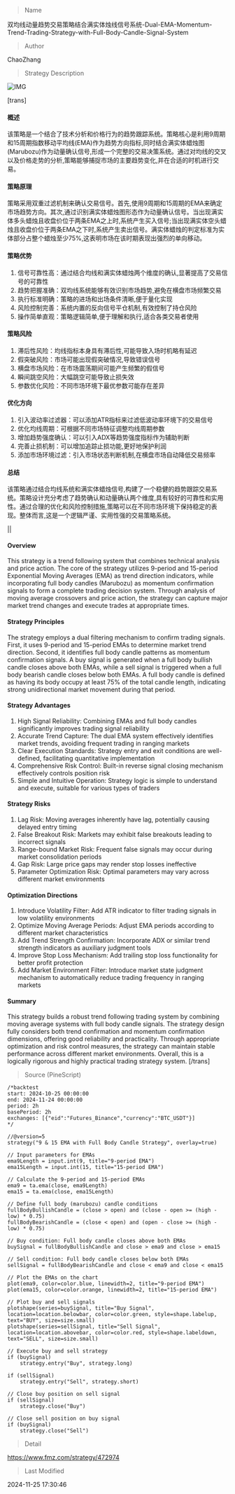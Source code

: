 
> Name

双均线动量趋势交易策略结合满实体烛线信号系统-Dual-EMA-Momentum-Trend-Trading-Strategy-with-Full-Body-Candle-Signal-System

> Author

ChaoZhang

> Strategy Description

![IMG](https://www.fmz.com/upload/asset/184ab635cedebe42cb1.png)

[trans]
#### 概述
该策略是一个结合了技术分析和价格行为的趋势跟踪系统。策略核心是利用9周期和15周期指数移动平均线(EMA)作为趋势方向指标,同时结合满实体蜡烛图(Marubozu)作为动量确认信号,形成一个完整的交易决策系统。通过对均线的交叉以及价格走势的分析,策略能够捕捉市场的主要趋势变化,并在合适的时机进行交易。

#### 策略原理
策略采用双重过滤机制来确认交易信号。首先,使用9周期和15周期的EMA来确定市场趋势方向。其次,通过识别满实体蜡烛图形态作为动量确认信号。当出现满实体多头蜡烛且收盘价位于两条EMA之上时,系统产生买入信号;当出现满实体空头蜡烛且收盘价位于两条EMA之下时,系统产生卖出信号。满实体蜡烛的判定标准为实体部分占整个蜡烛至少75%,这表明市场在该时期表现出强烈的单向移动。

#### 策略优势
1. 信号可靠性高：通过结合均线和满实体蜡烛两个维度的确认,显著提高了交易信号的可靠性
2. 趋势把握准确：双均线系统能够有效识别市场趋势,避免在横盘市场频繁交易
3. 执行标准明确：策略的进场和出场条件清晰,便于量化实现
4. 风险控制完善：系统内置的反向信号平仓机制,有效控制了持仓风险
5. 操作简单直观：策略逻辑简单,便于理解和执行,适合各类交易者使用

#### 策略风险
1. 滞后性风险：均线指标本身具有滞后性,可能导致入场时机略有延迟
2. 假突破风险：市场可能出现假突破情况,导致错误信号
3. 横盘市场风险：在市场震荡期间可能产生频繁的假信号
4. 瞬间跳空风险：大幅跳空可能导致止损失效
5. 参数优化风险：不同市场环境下最优参数可能存在差异

#### 优化方向
1. 引入波动率过滤器：可以添加ATR指标来过滤低波动率环境下的交易信号
2. 优化均线周期：可根据不同市场特征调整均线周期参数
3. 增加趋势强度确认：可以引入ADX等趋势强度指标作为辅助判断
4. 完善止损机制：可以增加追踪止损功能,更好地保护利润
5. 添加市场环境过滤：引入市场状态判断机制,在横盘市场自动降低交易频率

#### 总结
该策略通过结合均线系统和满实体蜡烛信号,构建了一个稳健的趋势跟踪交易系统。策略设计充分考虑了趋势确认和动量确认两个维度,具有较好的可靠性和实用性。通过合理的优化和风险控制措施,策略可以在不同市场环境下保持稳定的表现。整体而言,这是一个逻辑严谨、实用性强的交易策略系统。

||

#### Overview
This strategy is a trend following system that combines technical analysis and price action. The core of the strategy utilizes 9-period and 15-period Exponential Moving Averages (EMA) as trend direction indicators, while incorporating full body candles (Marubozu) as momentum confirmation signals to form a complete trading decision system. Through analysis of moving average crossovers and price action, the strategy can capture major market trend changes and execute trades at appropriate times.

#### Strategy Principles
The strategy employs a dual filtering mechanism to confirm trading signals. First, it uses 9-period and 15-period EMAs to determine market trend direction. Second, it identifies full body candle patterns as momentum confirmation signals. A buy signal is generated when a full body bullish candle closes above both EMAs, while a sell signal is triggered when a full body bearish candle closes below both EMAs. A full body candle is defined as having its body occupy at least 75% of the total candle length, indicating strong unidirectional market movement during that period.

#### Strategy Advantages
1. High Signal Reliability: Combining EMAs and full body candles significantly improves trading signal reliability
2. Accurate Trend Capture: The dual EMA system effectively identifies market trends, avoiding frequent trading in ranging markets
3. Clear Execution Standards: Strategy entry and exit conditions are well-defined, facilitating quantitative implementation
4. Comprehensive Risk Control: Built-in reverse signal closing mechanism effectively controls position risk
5. Simple and Intuitive Operation: Strategy logic is simple to understand and execute, suitable for various types of traders

#### Strategy Risks
1. Lag Risk: Moving averages inherently have lag, potentially causing delayed entry timing
2. False Breakout Risk: Markets may exhibit false breakouts leading to incorrect signals
3. Range-bound Market Risk: Frequent false signals may occur during market consolidation periods
4. Gap Risk: Large price gaps may render stop losses ineffective
5. Parameter Optimization Risk: Optimal parameters may vary across different market environments

#### Optimization Directions
1. Introduce Volatility Filter: Add ATR indicator to filter trading signals in low volatility environments
2. Optimize Moving Average Periods: Adjust EMA periods according to different market characteristics
3. Add Trend Strength Confirmation: Incorporate ADX or similar trend strength indicators as auxiliary judgment tools
4. Improve Stop Loss Mechanism: Add trailing stop loss functionality for better profit protection
5. Add Market Environment Filter: Introduce market state judgment mechanism to automatically reduce trading frequency in ranging markets

#### Summary
This strategy builds a robust trend following trading system by combining moving average systems with full body candle signals. The strategy design fully considers both trend confirmation and momentum confirmation dimensions, offering good reliability and practicality. Through appropriate optimization and risk control measures, the strategy can maintain stable performance across different market environments. Overall, this is a logically rigorous and highly practical trading strategy system.
[/trans]



> Source (PineScript)

``` pinescript
/*backtest
start: 2024-10-25 00:00:00
end: 2024-11-24 00:00:00
period: 2h
basePeriod: 2h
exchanges: [{"eid":"Futures_Binance","currency":"BTC_USDT"}]
*/

//@version=5
strategy("9 & 15 EMA with Full Body Candle Strategy", overlay=true)

// Input parameters for EMAs
ema9Length = input.int(9, title="9-period EMA")
ema15Length = input.int(15, title="15-period EMA")

// Calculate the 9-period and 15-period EMAs
ema9 = ta.ema(close, ema9Length)
ema15 = ta.ema(close, ema15Length)

// Define full body (marubozu) candle conditions
fullBodyBullishCandle = (close > open) and (close - open >= (high - low) * 0.75)
fullBodyBearishCandle = (close < open) and (open - close >= (high - low) * 0.75)

// Buy condition: Full body candle closes above both EMAs
buySignal = fullBodyBullishCandle and close > ema9 and close > ema15

// Sell condition: Full body candle closes below both EMAs
sellSignal = fullBodyBearishCandle and close < ema9 and close < ema15

// Plot the EMAs on the chart
plot(ema9, color=color.blue, linewidth=2, title="9-period EMA")
plot(ema15, color=color.orange, linewidth=2, title="15-period EMA")

// Plot buy and sell signals
plotshape(series=buySignal, title="Buy Signal", location=location.belowbar, color=color.green, style=shape.labelup, text="BUY", size=size.small)
plotshape(series=sellSignal, title="Sell Signal", location=location.abovebar, color=color.red, style=shape.labeldown, text="SELL", size=size.small)

// Execute buy and sell strategy
if (buySignal)
    strategy.entry("Buy", strategy.long)

if (sellSignal)
    strategy.entry("Sell", strategy.short)

// Close buy position on sell signal
if (sellSignal)
    strategy.close("Buy")

// Close sell position on buy signal
if (buySignal)
    strategy.close("Sell")

```

> Detail

https://www.fmz.com/strategy/472974

> Last Modified

2024-11-25 17:30:46
